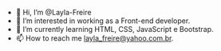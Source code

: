 - 👋 Hi, I’m @Layla-Freire
- 👀 I’m interested in working as a Front-end developer.
- 🌱 I’m currently learning HTML, CSS, JavaScript e Bootstrap.
- 📫 How to reach me layla_freire@yahoo.com.br.

<!---
Layla-Freire/Layla-Freire is a ✨ special ✨ repository because its `README.md` (this file) appears on your GitHub profile.
You can click the Preview link to take a look at your changes.
--->
